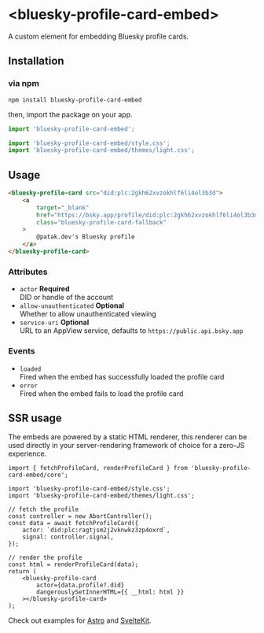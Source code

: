 # &lt;bluesky-profile-card-embed>

A custom element for embedding Bluesky profile cards.

## Installation

### via npm

```
npm install bluesky-profile-card-embed
```

then, import the package on your app.

```js
import 'bluesky-profile-card-embed';

import 'bluesky-profile-card-embed/style.css';
import 'bluesky-profile-card-embed/themes/light.css';
```

## Usage

```html
<bluesky-profile-card src="did:plc:2gkh62xvzokhlf6li4ol3b3d">
	<a
		target="_blank"
		href="https://bsky.app/profile/did:plc:2gkh62xvzokhlf6li4ol3b3d"
		class="bluesky-profile-card-fallback"
	>
		@patak.dev's Bluesky profile
	</a>
</bluesky-profile-card>
```

### Attributes

- `actor` **Required**  
  DID or handle of the account
- `allow-unauthenticated` **Optional**  
  Whether to allow unauthenticated viewing
- `service-uri` **Optional**  
  URL to an AppView service, defaults to `https://public.api.bsky.app`

### Events

- `loaded`  
  Fired when the embed has successfully loaded the profile card
- `error`  
  Fired when the embed fails to load the profile card

## SSR usage

The embeds are powered by a static HTML renderer, this renderer can be used directly in your
server-rendering framework of choice for a zero-JS experience.

```tsx
import { fetchProfileCard, renderProfileCard } from 'bluesky-profile-card-embed/core';

import 'bluesky-profile-card-embed/style.css';
import 'bluesky-profile-card-embed/themes/light.css';

// fetch the profile
const controller = new AbortController();
const data = await fetchProfileCard({
	actor: `did:plc:ragtjsm2j2vknwkz3zp4oxrd`,
	signal: controller.signal,
});

// render the profile
const html = renderProfileCard(data);
return (
	<bluesky-profile-card
		actor={data.profile?.did}
		dangerouslySetInnerHTML={{ __html: html }}
	></bluesky-profile-card>
);
```

Check out examples for [Astro](https://github.com/mary-ext/bluesky-embed-astro) and
[SvelteKit](https://github.com/mary-ext/bluesky-embed-sveltekit).
